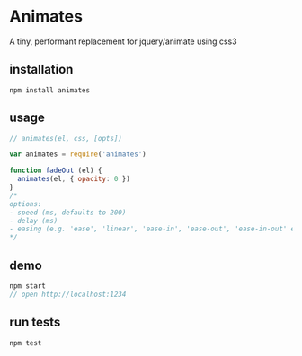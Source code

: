 # Animates
A tiny, performant replacement for jquery/animate using css3

## installation
```
npm install animates
```

## usage
```js
// animates(el, css, [opts])

var animates = require('animates')

function fadeOut (el) {
  animates(el, { opacity: 0 })
}
/*
options:
- speed (ms, defaults to 200)
- delay (ms)
- easing (e.g. 'ease', 'linear', 'ease-in', 'ease-out', 'ease-in-out' etc.)
*/
```

## demo
```js
npm start
// open http://localhost:1234
```

## run tests
```
npm test
```
